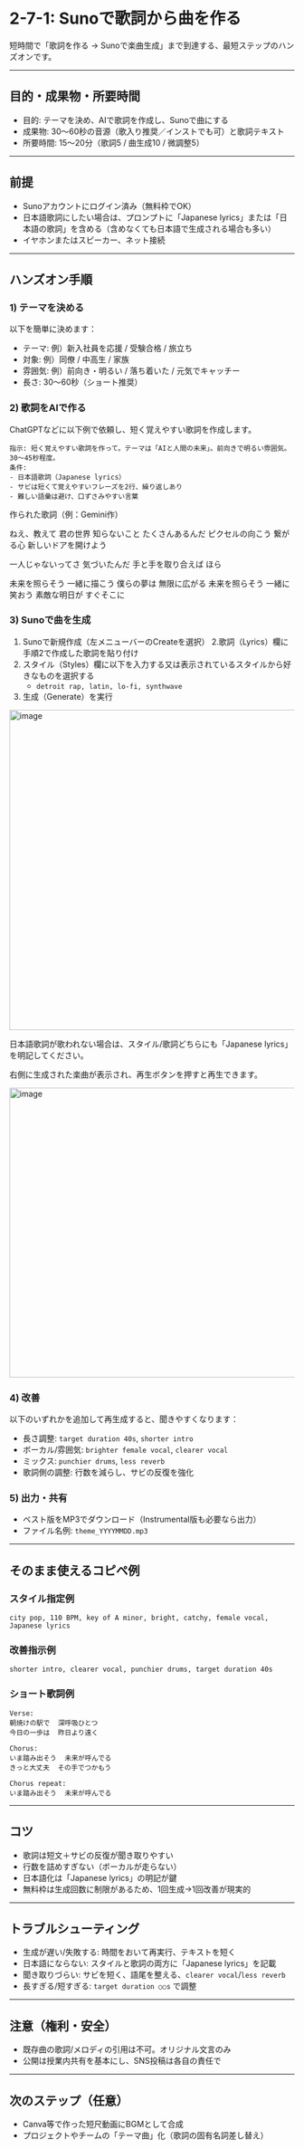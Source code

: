 # 2-7-1: Sunoで歌詞から曲を作る

短時間で「歌詞を作る → Sunoで楽曲生成」まで到達する、最短ステップのハンズオンです。

---

## 目的・成果物・所要時間

- 目的: テーマを決め、AIで歌詞を作成し、Sunoで曲にする
- 成果物: 30〜60秒の音源（歌入り推奨／インストでも可）と歌詞テキスト
- 所要時間: 15〜20分（歌詞5 / 曲生成10 / 微調整5）

---

## 前提

- Sunoアカウントにログイン済み（無料枠でOK）
- 日本語歌詞にしたい場合は、プロンプトに「Japanese lyrics」または「日本語の歌詞」を含める（含めなくても日本語で生成される場合も多い）
- イヤホンまたはスピーカー、ネット接続

---

## ハンズオン手順

### 1) テーマを決める

以下を簡単に決めます：
- テーマ: 例）新入社員を応援 / 受験合格 / 旅立ち
- 対象: 例）同僚 / 中高生 / 家族
- 雰囲気: 例）前向き・明るい / 落ち着いた / 元気でキャッチー
- 長さ: 30〜60秒（ショート推奨）

### 2) 歌詞をAIで作る

ChatGPTなどに以下例で依頼し、短く覚えやすい歌詞を作成します。

```
指示: 短く覚えやすい歌詞を作って。テーマは「AIと人間の未来」。前向きで明るい雰囲気。30〜45秒程度。
条件:
- 日本語歌詞（Japanese lyrics）
- サビは短くて覚えやすいフレーズを2行、繰り返しあり
- 難しい語彙は避け、口ずさみやすい言葉
```

作られた歌詞（例：Gemini作）

ねえ、教えて 君の世界
知らないこと たくさんあるんだ
ピクセルの向こう 繋がる心
新しいドアを開けよう

一人じゃないってさ 気づいたんだ
手と手を取り合えば ほら

未来を照らそう 一緒に描こう
僕らの夢は 無限に広がる
未来を照らそう 一緒に笑おう
素敵な明日が すぐそこに

### 3) Sunoで曲を生成

1. Sunoで新規作成（左メニューバーのCreateを選択）
2.歌詞（Lyrics）欄に手順2で作成した歌詞を貼り付け
3. スタイル（Styles）欄に以下を入力する又は表示されているスタイルから好きなものを選択する
   - `detroit rap, latin, lo-fi, synthwave`
5. 生成（Generate）を実行

<img width="562" height="566" alt="image" src="https://github.com/user-attachments/assets/d7f46562-6d4b-4141-af3d-a7ff62e5a276" />

日本語歌詞が歌われない場合は、スタイル/歌詞どちらにも「Japanese lyrics」を明記してください。

右側に生成された楽曲が表示され、再生ボタンを押すと再生できます。

<img width="536" height="512" alt="image" src="https://github.com/user-attachments/assets/ca068d02-0354-4711-b215-6f5ca944997c" />


### 4) 改善

以下のいずれかを追加して再生成すると、聞きやすくなります：
- 長さ調整: `target duration 40s`, `shorter intro`
- ボーカル/雰囲気: `brighter female vocal`, `clearer vocal`
- ミックス: `punchier drums`, `less reverb`
- 歌詞側の調整: 行数を減らし、サビの反復を強化

### 5) 出力・共有

- ベスト版をMP3でダウンロード（Instrumental版も必要なら出力）
- ファイル名例: `theme_YYYYMMDD.mp3`

---

## そのまま使えるコピペ例

### スタイル指定例

```
city pop, 110 BPM, key of A minor, bright, catchy, female vocal, Japanese lyrics
```

### 改善指示例

```
shorter intro, clearer vocal, punchier drums, target duration 40s
```

### ショート歌詞例

```
Verse:
朝焼けの駅で  深呼吸ひとつ
今日の一歩は  昨日より遠く

Chorus:
いま踏み出そう  未来が呼んでる
きっと大丈夫  その手でつかもう

Chorus repeat:
いま踏み出そう  未来が呼んでる
```

---

## コツ

- 歌詞は短文＋サビの反復が聞き取りやすい
- 行数を詰めすぎない（ボーカルが走らない）
- 日本語化は「Japanese lyrics」の明記が鍵
- 無料枠は生成回数に制限があるため、1回生成→1回改善が現実的

---

## トラブルシューティング

- 生成が遅い/失敗する: 時間をおいて再実行、テキストを短く
- 日本語にならない: スタイルと歌詞の両方に「Japanese lyrics」を記載
- 聞き取りづらい: サビを短く、語尾を整える、`clearer vocal`/`less reverb`
- 長すぎる/短すぎる: `target duration ○○s` で調整

---

## 注意（権利・安全）

- 既存曲の歌詞/メロディの引用は不可。オリジナル文言のみ
- 公開は授業内共有を基本にし、SNS投稿は各自の責任で

---

## 次のステップ（任意）

- Canva等で作った短尺動画にBGMとして合成
- プロジェクトやチームの「テーマ曲」化（歌詞の固有名詞差し替え）
